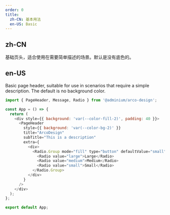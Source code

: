 ```yaml
---
order: 0
title:
  zh-CN: 基本用法
  en-US: Basic
---
```


## zh-CN

基础页头，适合使用在需要简单描述的场景。默认是没有底色的。

## en-US

Basic page header, suitable for use in scenarios that require a simple description. The default is no background color.

```js
import { PageHeader, Message, Radio } from '@adminium/arco-design';

const App = () => {
  return (
    <div style={{ background: 'var(--color-fill-2)', padding: 40 }}>
      <PageHeader
        style={{ background: 'var(--color-bg-2)' }}
        title="ArcoDesign"
        subTitle="This is a description"
        extra={
          <div>
            <Radio.Group mode="fill" type="button" defaultValue="small">
              <Radio value="large">Large</Radio>
              <Radio value="medium">Medium</Radio>
              <Radio value="small">Small</Radio>
            </Radio.Group>
          </div>
        }
      />
    </div>
  );
};

export default App;
```
